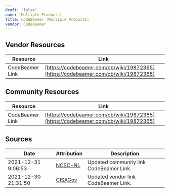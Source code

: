 ```yaml
---
draft: 'false'
name: (Multiple Products)
title: CodeBeamer (Multiple Products)
vendor: CodeBeamer
---
```


## Vendor Resources
| Resource | Link |
| --- | --- |
| CodeBeamer Link | [https://codebeamer.com/cb/wiki/19872365](https://codebeamer.com/cb/wiki/19872365) |

## Community Resources
| Resource | Link |
| --- | --- |
| CodeBeamer Link | [https://codebeamer.com/cb/wiki/19872365](https://codebeamer.com/cb/wiki/19872365) |


## Sources
| Date | Attribution | Description |
| --- | --- | --- |
| 2021-12-31 9:06:53 | [NCSC-NL](https://github.com/NCSC-NL/log4shell/blob/main/software/README.md) | Updated community link CodeBeamer Link.  |
| 2021-12-30 21:31:50 | [CISAGov](https://raw.githubusercontent.com/cisagov/log4j-affected-db/develop/README.md) | Updated vendor link CodeBeamer Link.  |
